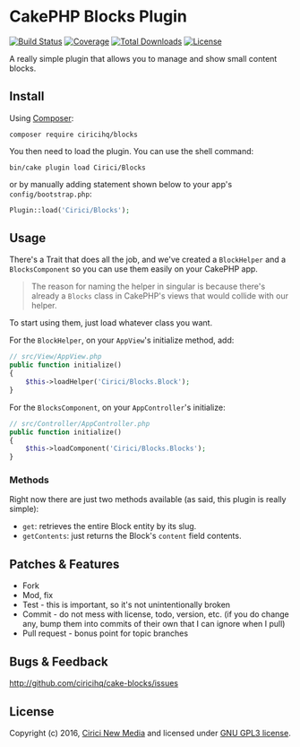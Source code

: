 CakePHP Blocks Plugin
=====================

[![Build Status](https://img.shields.io/travis/ciricihq/cake-blocks/master.svg?style=flat-square)](https://travis-ci.org/ciricihq/cake-blocks)
[![Coverage](https://img.shields.io/coveralls/ciricihq/cake-blocks.svg?style=flat-square)](https://coveralls.io/github/ciricihq/cake-blocks)
[![Total Downloads](https://img.shields.io/packagist/dt/ciricihq/blocks.svg?style=flat-square)](https://packagist.org/packages/ciricihq/blocks)
[![License](https://img.shields.io/github/license/ciricihq/cake-blocks.svg?style=flat-square)](LICENSE.md)

A really simple plugin that allows you to manage and show small content blocks.

Install
-------

Using [Composer][composer]:

```
composer require ciricihq/blocks
```

You then need to load the plugin. You can use the shell command:

```
bin/cake plugin load Cirici/Blocks
```

or by manually adding statement shown below to your app's `config/bootstrap.php`:

```php
Plugin::load('Cirici/Blocks');
```

Usage
-----

There's a Trait that does all the job, and we've created a `BlockHelper` and a
`BlocksComponent` so you can use them easily on your CakePHP app.

> The reason for naming the helper in singular is because there's already a
`Blocks` class in CakePHP's views that would collide with our helper.

To start using them, just load whatever class you want.

For the `BlockHelper`, on your `AppView`'s initialize method, add:

```php
// src/View/AppView.php
public function initialize()
{
    $this->loadHelper('Cirici/Blocks.Block');
}
```

For the `BlocksComponent`, on your `AppController`'s initialize:

```php
// src/Controller/AppController.php
public function initialize()
{
    $this->loadComponent('Cirici/Blocks.Blocks');
}
```

### Methods

Right now there are just two methods available (as said, this plugin is really simple):

- `get`: retrieves the entire Block entity by its slug.
- `getContents`: just returns the Block's `content` field contents.


Patches & Features
------------------

* Fork
* Mod, fix
* Test - this is important, so it's not unintentionally broken
* Commit - do not mess with license, todo, version, etc. (if you do change any, bump them into commits of
their own that I can ignore when I pull)
* Pull request - bonus point for topic branches

Bugs & Feedback
---------------

http://github.com/ciricihq/cake-blocks/issues

License
-------

Copyright (c) 2016, [Cirici New Media][cirici] and licensed under [GNU GPL3 license][gnu].

[cakephp]:http://cakephp.org
[composer]:http://getcomposer.org
[gnu]:LICENSE.md
[cirici]:https://cirici.com
[standards]:http://book.cakephp.org/3.0/en/contributing/cakephp-coding-conventions.html
